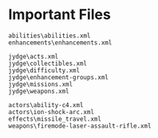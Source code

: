 # Important Files

    abilities\abilities.xml
    enhancements\enhancements.xml

    jydge\acts.xml
    jydge\collectibles.xml
    jydge\difficulty.xml
    jydge\enhancement-groups.xml
    jydge\missions.xml
    jydge\weapons.xml

    actors\ability-c4.xml
    actors\ion-shock-arc.xml
    effects\missile_travel.xml
    weapons\firemode-laser-assault-rifle.xml
